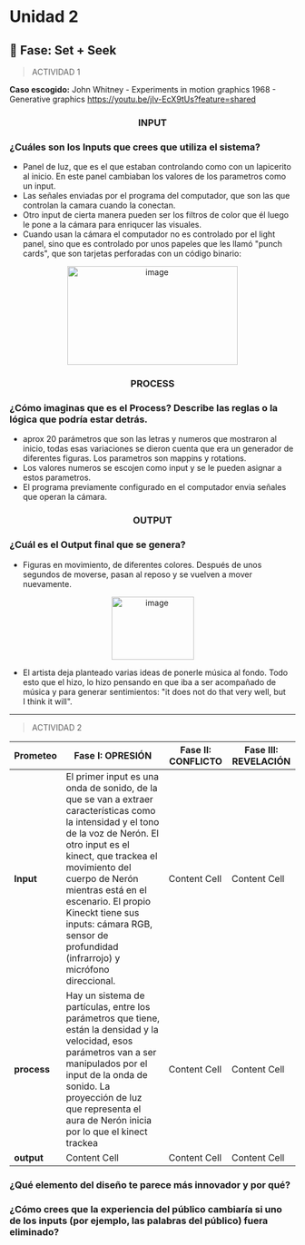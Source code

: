 # Unidad 2

## 🔎 Fase: Set + Seek

> ACTIVIDAD 1

**Caso escogido:** John Whitney - Experiments in motion graphics 1968 - Generative graphics https://youtu.be/jIv-EcX9tUs?feature=shared

### <p align=center> INPUT </p>

### ¿Cuáles son los Inputs que crees que utiliza el sistema?

- Panel de luz, que es el que estaban controlando como con un lapicerito al inicio. En este panel cambiaban los valores de los parametros como un input.
- Las señales enviadas por el programa del computador, que son las que controlan la camara cuando la conectan.
- Otro input de cierta manera pueden ser los filtros de color que él luego le pone a la cámara para enriqucer las visuales.
- Cuando usan la cámara el computador no es controlado por el light panel, sino que es controlado por unos papeles que les llamó "punch cards", que son tarjetas perforadas con un código binario:

<p align=center>
<img width="300" height="174" alt="image" src="https://github.com/user-attachments/assets/30f19363-f7f3-4553-a770-02510df4e5f4" />
 </p>

### <p align=center> PROCESS </p>

### ¿Cómo imaginas que es el Process? Describe las reglas o la lógica que podría estar detrás.

- aprox 20 parámetros que son las letras y numeros que mostraron al inicio, todas esas variaciones se dieron cuenta que era un generador de diferentes figuras. Los parametros son mappins y rotations.
- Los valores numeros se escojen como input y se le pueden asignar a estos parametros.
- El programa previamente configurado en el computador envia señales que operan la cámara.

### <p align=center> OUTPUT </p>

### ¿Cuál es el Output final que se genera?

- Figuras en movimiento, de diferentes colores. Después de unos segundos de moverse, pasan al reposo y se vuelven a mover nuevamente.

<p align=center>
<img width="145" height="111" alt="image" src="https://github.com/user-attachments/assets/e4fc3481-58cb-495e-94ea-67277a37492e" />
</p>

- El artista deja planteado varias ideas de ponerle música al fondo. Todo esto que el hizo, lo hizo pensando en que iba a ser acompañado de música y para generar sentimientos: "it does not do that very well, but I think it will".

------------------------------------------------------------------------------------------------------------------------------

> ACTIVIDAD 2

| Prometeo  | Fase I: OPRESIÓN| Fase II: CONFLICTO  | Fase III: REVELACIÓN |
| ------------- | ------------- | ------------- | ------------- |
| **Input**  | El primer input es una onda de sonido, de la que se van a extraer características como la intensidad y el tono de la voz de Nerón. El otro input es el kinect, que trackea el movimiento del cuerpo de Nerón mientras está en el escenario. El propio Kineckt tiene sus inputs: cámara RGB, sensor de profundidad (infrarrojo) y micrófono direccional.  | Content Cell  | Content Cell  |
| **process** | Hay un sistema de partículas, entre los parámetros que tiene, están la densidad y la velocidad, esos parámetros van a ser manipulados por el input de la onda de sonido. La proyección de luz que representa el aura de Nerón inicia por lo que el kinect trackea   | Content Cell  | Content Cell  |
| **output** | Content Cell  | Content Cell  | Content Cell  |


### ¿Qué elemento del diseño te parece más innovador y por qué? 
### ¿Cómo crees que la experiencia del público cambiaría si uno de los inputs (por ejemplo, las palabras del público) fuera eliminado?


